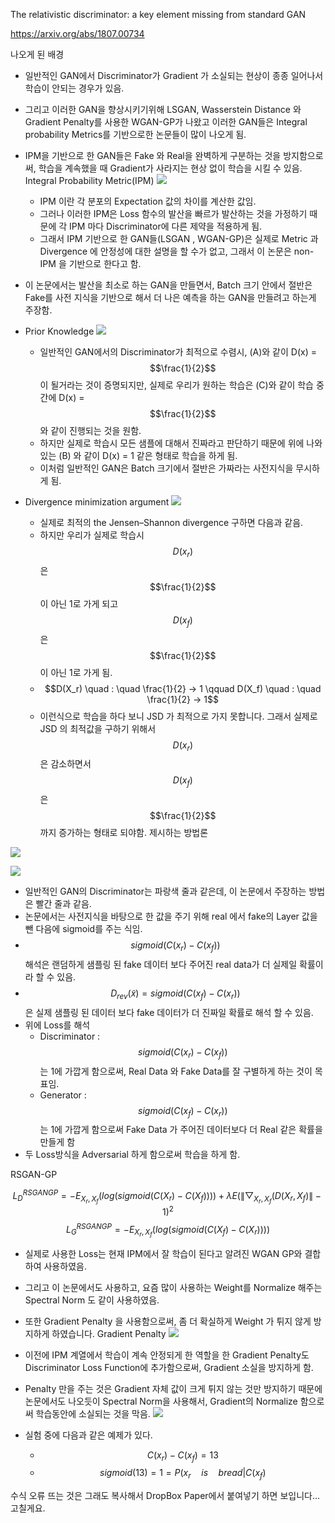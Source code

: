 

The relativistic discriminator: a key element missing from standard GAN

https://arxiv.org/abs/1807.00734

나오게 된 배경


- 일반적인 GAN에서 Discriminator가 Gradient 가 소실되는 현상이 종종 일어나서 학습이 안되는 경우가 있음.
-  그리고 이러한 GAN을 향상시키기위해  LSGAN,  Wasserstein Distance 와 Gradient Penalty를 사용한 WGAN-GP가 나왔고 이러한 GAN들은 Integral probability Metrics를 기반으로한 논문들이 많이 나오게 됨.
- IPM을 기반으로 한 GAN들은 Fake 와 Real을  완벽하게 구분하는 것을 방지함으로써,  학습을 계속했을 때 Gradient가 사라지는 현상 없이 학습을 시킬 수 있음.
Integral Probability Metric(IPM)
![](https://d2mxuefqeaa7sj.cloudfront.net/s_0012531039F0AD3752661E6F3072C4324AFC2C4CB907F1CB329B0BBD2A50EFD3_1551938831890_image.png)

  - IPM 이란  각 분포의 Expectation 값의 차이를 계산한 값임.
  - 그러나 이러한 IPM은 Loss 함수의 발산을 빠르가 발산하는 것을 가정하기 때문에 각 IPM 마다 Discriminator에 다른 제약을 적용하게 됨.
  - 그래서  IPM 기반으로 한 GAN들(LSGAN , WGAN-GP)은 실제로 Metric 과 Divergence 에 안정성에 대한 설명을 할 수가 없고, 그래서 이 논문은 non-IPM 을 기반으로 한다고 함.
- 이 논문에서는 발산을 최소로 하는 GAN을 만들면서, Batch 크기 안에서 절반은 Fake를 사전 지식을 기반으로 해서 더 나은 예측을 하는 GAN을 만들려고 하는게 주장함.
- Prior Knowledge
![](https://d2mxuefqeaa7sj.cloudfront.net/s_0012531039F0AD3752661E6F3072C4324AFC2C4CB907F1CB329B0BBD2A50EFD3_1551935170514_image.png)

  - 일반적인 GAN에서의 Discriminator가 최적으로 수렴시,  (A)와 같이 D(x) = $$\frac{1}{2}$$  이 될거라는 것이 증명되지만, 실제로 우리가 원하는 학습은 (C)와 같이 학습 중간에 D(x) = $$\frac{1}{2}$$ 와 같이 진행되는 것을 원함.
  - 하지만 실제로 학습시 모든 샘플에 대해서 진짜라고 판단하기 때문에 위에 나와 있는 (B) 와 같이 D(x) = 1 같은 형태로 학습을 하게 됨.
  - 이처럼 일반적인 GAN은 Batch 크기에서 절반은 가짜라는 사전지식을 무시하게 됨.
- Divergence minimization argument
![](https://d2mxuefqeaa7sj.cloudfront.net/s_0012531039F0AD3752661E6F3072C4324AFC2C4CB907F1CB329B0BBD2A50EFD3_1551935678499_image.png)

  - 실제로 최적의 the Jensen–Shannon divergence 구하면 다음과 같음.
  - 하지만 우리가 실제로 학습시 $$D(x_r)$$ 은 $$\frac{1}{2}$$ 이 아닌 1로 가게 되고 $$D(x_f)$$ 은 $$\frac{1}{2}$$ 이 아닌 1로 가게 됨. 
  -  $$D(X_r) \quad : \quad   \frac{1}{2} -> 1  \qquad  D(X_f) \quad : \quad   \frac{1}{2} -> 1$$
  - 이런식으로 학습을 하다 보니 JSD 가 최적으로 가지 못합니다. 그래서 실제로 JSD 의 최적값을 구하기 위해서 $$D(x_r)$$은 감소하면서 $$D(x_f)$$ 은 $$\frac{1}{2}$$ 까지 증가하는 형태로 되야함.
제시하는 방법론


![](https://d2mxuefqeaa7sj.cloudfront.net/s_0012531039F0AD3752661E6F3072C4324AFC2C4CB907F1CB329B0BBD2A50EFD3_1551936416047_image.png)

![](https://d2mxuefqeaa7sj.cloudfront.net/s_0012531039F0AD3752661E6F3072C4324AFC2C4CB907F1CB329B0BBD2A50EFD3_1551936759506_image.png)

- 일반적인 GAN의 Discriminator는 파랑색 줄과 같은데, 이 논문에서 주장하는 방법은 빨간 줄과 같음.
- 논문에서는 사전지식을 바탕으로 한 값을 주기 위해 real 에서 fake의 Layer 값을 뺀 다음에 sigmoid를 주는 식임.
- $$sigmoid( C(x_r) - C(x_f))$$ 해석은 랜덤하게 샘플링 된 fake 데이터 보다 주어진 real data가 더 실제일 확률이라 할 수 있음.
- $$D_{rev}(\tilde x) = sigmoid( C(x_f) - C(x_r))$$ 은 실제 샘플링 된 데이터 보다 fake 데이터가 더 진짜일 확률로 해석 할 수 있음.
- 위에 Loss를 해석 
  -  Discriminator :  $$sigmoid( C(x_r) - C(x_f))$$ 는 1에 가깝게 함으로써, Real Data 와 Fake Data를 잘 구별하게 하는 것이 목표임.
  - Generator : $$sigmoid( C(x_f) - C(x_r))$$ 는 1에 가깝게 함으로써 Fake Data 가 주어진 데이터보다 더 Real 같은 확률을 만들게 함
- 두 Loss방식을 Adversarial 하게 함으로써 학습을 하게 함.


RSGAN-GP

$$L_D^{RSGAN GP} = - E_{X_r ,X_f}( log( sigmoid( C(X_r) - C(X_f)))) + \lambda E( \lVert \bigtriangledown_{X_r, X_f}(  D(X_r, X_f)\rVert - 1)^2$$
$$L_G^{RSGAN GP} = - E_{X_r ,X_f}( log( sigmoid( C(X_f) - C(X_r))))$$


- 실제로 사용한 Loss는 현재 IPM에서 잘 학습이 된다고 알려진 WGAN GP와 결합하여 사용하였음.
- 그리고 이 논문에서도 사용하고, 요즘 많이 사용하는 Weight를 Normalize 해주는 Spectral Norm 도 같이 사용하였음.
- 또한 Gradient Penalty 을 사용함으로써,  좀 더 확실하게 Weight 가 튀지 않게 방지하게 하였습니다.
Gradient Penalty
![](https://d2mxuefqeaa7sj.cloudfront.net/s_0012531039F0AD3752661E6F3072C4324AFC2C4CB907F1CB329B0BBD2A50EFD3_1551937208381_image.png)

- 이전에 IPM 계열에서 학습이 계속 안정되게 한 역할을 한 Gradient Penalty도 Discriminator Loss Function에  추가함으로써, Gradient 소실을 방지하게 함. 
- Penalty 만을 주는 것은 Gradient 자체 값이 크게 튀지 않는 것만 방지하기 때문에 논문에서도 나오듯이 Spectral Norm을 사용해서,  Gradient의 Normalize 함으로써 학습동안에 소실되는 것을 막음.
![](https://d2mxuefqeaa7sj.cloudfront.net/s_0012531039F0AD3752661E6F3072C4324AFC2C4CB907F1CB329B0BBD2A50EFD3_1551954569164_image.png)

- 실험 중에 다음과 같은 예제가 있다.
  - $$C(x_r) - C(x_f) = 13$$
  - $$sigmoid(13) =  1 = P( x_r \quad is \quad bread | C(x_f)$$


수식 오류 뜨는 것은 그래도 복사해서 DropBox Paper에서 붙여넣기 하면 보입니다...  고칠게요.
